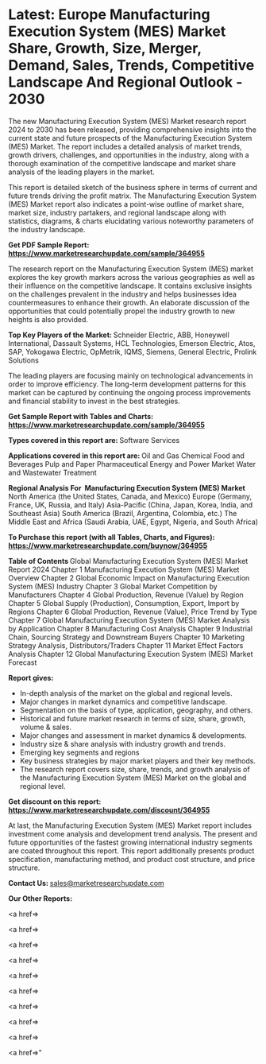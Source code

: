 # Latest: Europe Manufacturing Execution System (MES) Market Share, Growth, Size, Merger, Demand, Sales, Trends, Competitive Landscape And Regional Outlook - 2030

The new Manufacturing Execution System (MES) Market research report 2024 to 2030 has been released, providing comprehensive insights into the current state and future prospects of the Manufacturing Execution System (MES) Market. The report includes a detailed analysis of market trends, growth drivers, challenges, and opportunities in the industry, along with a thorough examination of the competitive landscape and market share analysis of the leading players in the market.

This report is detailed sketch of the business sphere in terms of current and future trends driving the profit matrix. The Manufacturing Execution System (MES) Market report also indicates a point-wise outline of market share, market size, industry partakers, and regional landscape along with statistics, diagrams, &amp; charts elucidating various noteworthy parameters of the industry landscape.

<strong><b>Get PDF Sample Report: <a href=https://www.marketresearchupdate.com/sample/364955>https://www.marketresearchupdate.com/sample/364955</a></b></strong>

The research report on the Manufacturing Execution System (MES) market explores the key growth markers across the various geographies as well as their influence on the competitive landscape. It contains exclusive insights on the challenges prevalent in the industry and helps businesses idea countermeasures to enhance their growth. An elaborate discussion of the opportunities that could potentially propel the industry growth to new heights is also provided.

<strong><b>Top Key Players of the Market:
</b></strong>Schneider Electric, ABB, Honeywell International, Dassault Systems, HCL Technologies, Emerson Electric, Atos, SAP, Yokogawa Electric, OpMetrik, IQMS, Siemens, General Electric, Prolink Solutions<strong><b>
</b></strong>

The leading players are focusing mainly on technological advancements in order to improve efficiency. The long-term development patterns for this market can be captured by continuing the ongoing process improvements and financial stability to invest in the best strategies.

<strong><b>Get Sample Report with Tables and Charts: <a href=https://www.marketresearchupdate.com/sample/364955>https://www.marketresearchupdate.com/sample/364955</a></b></strong>

<strong><b>Types covered in this report are:
</b></strong>Software
Services<strong><b>
</b></strong>

<strong><b>Applications covered in this report are:
</b></strong>Oil and Gas
Chemical
Food and Beverages
Pulp and Paper
Pharmaceutical
Energy and Power Market
Water and Wastewater Treatment<strong><b>
</b></strong>

<strong><b>Regional Analysis For  Manufacturing Execution System (MES) Market</b></strong><strong><b>
</b></strong>North America (the United States, Canada, and Mexico)
Europe (Germany, France, UK, Russia, and Italy)
Asia-Pacific (China, Japan, Korea, India, and Southeast Asia)
South America (Brazil, Argentina, Colombia, etc.)
The Middle East and Africa (Saudi Arabia, UAE, Egypt, Nigeria, and South Africa)

<strong><b>To Purchase this report (with all Tables, Charts, and Figures): <a href=https://www.marketresearchupdate.com/buynow/364955>https://www.marketresearchupdate.com/buynow/364955</a></b></strong>

<strong><b>Table of Contents</b></strong><strong><b>
</b></strong>Global Manufacturing Execution System (MES) Market Report 2024
Chapter 1 Manufacturing Execution System (MES) Market Overview
Chapter 2 Global Economic Impact on Manufacturing Execution System (MES) Industry
Chapter 3 Global Market Competition by Manufacturers
Chapter 4 Global Production, Revenue (Value) by Region
Chapter 5 Global Supply (Production), Consumption, Export, Import by Regions
Chapter 6 Global Production, Revenue (Value), Price Trend by Type
Chapter 7 Global Manufacturing Execution System (MES) Market Analysis by Application
Chapter 8 Manufacturing Cost Analysis
Chapter 9 Industrial Chain, Sourcing Strategy and Downstream Buyers
Chapter 10 Marketing Strategy Analysis, Distributors/Traders
Chapter 11 Market Effect Factors Analysis
Chapter 12 Global Manufacturing Execution System (MES) Market Forecast

<strong><b>Report gives:</b></strong>

- In-depth analysis of the market on the global and regional levels.
- Major changes in market dynamics and competitive landscape.
- Segmentation on the basis of type, application, geography, and others.
- Historical and future market research in terms of size, share, growth, volume &amp; sales.
- Major changes and assessment in market dynamics &amp; developments.
- Industry size &amp; share analysis with industry growth and trends.
- Emerging key segments and regions
- Key business strategies by major market players and their key methods.
- The research report covers size, share, trends, and growth analysis of the Manufacturing Execution System (MES) Market on the global and regional level.

<strong><b>Get discount on this report: <a href=https://www.marketresearchupdate.com/discount/364955>https://www.marketresearchupdate.com/discount/364955</a></b></strong>

At last, the Manufacturing Execution System (MES) Market report includes investment come analysis and development trend analysis. The present and future opportunities of the fastest growing international industry segments are coated throughout this report. This report additionally presents product specification, manufacturing method, and product cost structure, and price structure.

<strong><b>Contact Us:
</b></strong>sales@marketresearchupdate.com

<strong>Our Other Reports:</strong>

<a href=></a>

<a href=></a>

<a href=></a>

<a href=></a>

<a href=></a>

<a href=></a>

<a href=></a>

<a href=></a>

<a href=></a>

<a href=></a>"
